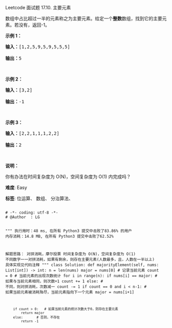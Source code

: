 Leetcode 面试题 17.10. 主要元素
<p>数组中占比超过一半的元素称之为主要元素。给定一个<strong>整数</strong>数组，找到它的主要元素。若没有，返回-1。</p>


<p><strong>示例 1：</strong></p>



<pre><strong>输入：</strong>[1,2,5,9,5,9,5,5,5]

<strong>输出：</strong>5</pre>



<p>&nbsp;</p>



<p><strong>示例 2：</strong></p>



<pre><strong>输入：</strong>[3,2]

<strong>输出：</strong>-1</pre>



<p>&nbsp;</p>



<p><strong>示例 3：</strong></p>



<pre><strong>输入：</strong>[2,2,1,1,1,2,2]

<strong>输出：</strong>2</pre>



<p>&nbsp;</p>



<p><strong>说明：</strong><br>

你有办法在时间复杂度为 O(N)，空间复杂度为 O(1) 内完成吗？</p>





 **难度**: Easy



 **标签**: 位运算、 数组、 分治算法、 





<div class="hcb_wrap">
<pre class="prism undefined-numbers lang-python" data-lang="Python"><code>
# -*- coding: utf-8 -*-
# @Author  : LG

"""
执行用时：48 ms, 在所有 Python3 提交中击败了83.86% 的用户
内存消耗：14.8 MB, 在所有 Python3 提交中击败了62.52%

解题思路：
    对拼消耗，摩尔投票
    时间复杂度为 O(N)，空间复杂度为 O(1)
    不同数字一一对拼消耗，如果有剩余，则存在主要元素(人数最多，且，人数在一半以上)
    具体实现见代码注释
"""
class Solution:
    def majorityElement(self, nums: List[int]) -> int:
        n = len(nums)
        major = nums[0] # 记录当前元素
        count = 0   # 当前元素的出现次数统计
        for i in range(n):
            if nums[i] == major:    # 如果与当前元素相同，则次数+1
                count += 1
            else:   # 不同，则对拼消耗，次数减一
                count -= 1
            if count == 0 and i < n-1:  # 如果当前元素被消耗殆尽，当前元素指向下一个元素
                major = nums[i+1]

        if count > 0:   # 如果当前元素的统计次数大于0，则存在主要元素
            return major
        else:       # 否则，不存在
            return -1
</code></pre></div>
